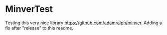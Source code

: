# MinverTest
Testing this very nice library https://github.com/adamralph/minver.  Adding a fix after "release" to this readme.